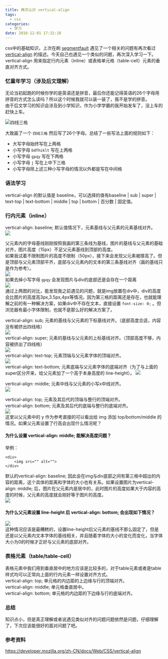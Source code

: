```yaml
---
title: 再次认识 vertical-align
tags:
  - css
categories:
  - 学习
date: 2016-12-01 17:32:18
---
```



css中的基础知识，上次在刷 [segmentfault](//segmentfault.com/q/1010000007561663/a-1020000007562056) 遇见了一个相关的问题有再次看过 [vertical-align](https://developer.mozilla.org/zh-CN/docs/Web/CSS/vertical-align) 的描述。今天自己也遇见一个类似的问题，再次深入学习一下。  
vertical-align 用来指定行内元素（inline）或表格单元格（table-cell）元素的垂直对齐方式。
<!-- more -->

### 忆童年学习（涉及后文理解）
无论当初起跑的时候你学的是英语还是拼音，最后你还能记得英语的26个字母用拼音的方式怎么读吗？所以这个时候我就可以装一装了，我不是学的拼音。   
由于后文学习的知识会涉及到小学知识，作为小学学霸的我开始发车了，没上车的赶快上车。  

![四线三格](http://ww4.sinaimg.cn/large/e6cd2709gw1fac9cn9escj20fm02yq2v.jpg)

大致画了一个 `四线三格` 然后写了26个字母。总结了一些写法上面的规则如下：

- 大写字母始终写在上两格
- 小写字母 `bdfhiklt` 写在上两格
- 小写字母 `gpqy` 写在下两格
- 小写字母 `j` 写在上中下三格
- 小写字母除上述三种小写字母的情况以外都是写在中间格


### 语法学习
vertical-align 的默认值是 baseline，可以选择的值有baseline | sub | super | text-top | text-bottom | middle | top | bottom | 百分数 | 固定值。

### 行内元素（inline）

vertical-align: baseline; 默认值情况下，元素基线与父元素的元素基线对齐。  
![](http://ww2.sinaimg.cn/large/e6cd2709gw1facaqtfmfcj214007tjt7.jpg)  

父元素内的字母基线刚刚按照我画的第三条线为基线，图片的基线与父元素的基础对齐，图片高度（15px）不足父元素基线到顶部的高度。  
如果我试着不限制图片的高度不限制（50px），接下来会发现父元素被撑高了。但是顶部与父元素顶部平齐，底部与父元素内的文本的第三条基线对齐（画的基线只是作为参考）。  
![](http://ww1.sinaimg.cn/large/e6cd2709gw1facciubz6kj214007p0tz.jpg)  
如果去掉小写字母 ` gpqy ` 会发现图片与div的底部还是会存在一个距离  
![](http://ww2.sinaimg.cn/large/e6cd2709gw1facco9smckj214006q3zq.jpg)  
通过上两图的对比，能发现我之前遇见的问题，就是img放置在div中，div的高度会比图片的高度高3px,3.5px,4px等情况。因为第三格的距离还是存在，也就能理解之前的有一种解决方案，如果div中不存在文本，直接设置 `font-size: 0;` 。但浏览器有最小字体限制，也就不是那么好的解决方案了。

vertical-align: sub; 元素的基线与父元素的下标基线对齐。（底部高度合适，内容没有被挤出四线格）  
![](http://ww4.sinaimg.cn/large/e6cd2709gw1face7vtqhsj213k04i0u3.jpg)  
vertical-align: super; 元素的基线与父元素的上标基线对齐。（顶部高度不够，内容被挤出了四线格）  
![](http://ww4.sinaimg.cn/large/e6cd2709gw1facf050zabj213j04g74v.jpg)  
vertical-align: text-top; 元素顶端与父元素字体的顶端对齐。  
![](http://ww3.sinaimg.cn/large/e6cd2709gw1facf059ckzj213k06p74v.jpg)  
vertical-align: text-bottom; 元素底端与父元素字体的底端对齐（为了与上面的super区分开来，给父元素加了一个高于本身高度的 line-height）。
![](http://ww4.sinaimg.cn/mw690/e6cd2709gw1facf05yqqoj213l07ldgg.jpg)  

vertical-align: middle; 元素中线与父元素的小写x中线对齐。  
![](http://ww3.sinaimg.cn/large/e6cd2709gw1facf73zr63j213k05uwgg.jpg)  

vertical-align: top; 元素及其后代的顶端与整行的顶端对齐。  
vertical-align: bottom; 元素及其后代的底端与整行的底端对齐。  
![](http://ww3.sinaimg.cn/mw690/e6cd2709gw1fachomnyqgg20650833ys.gif)  
这里以父元素中的 y 作为参考直接的可以看出给 img 添加 top/bottom/middle 的情况。如果父元素设置了行高会出现什么情况呢？

#### 为什么设置 vertical-align: middle; 能解决高度问题？
举例：  
```
<div>
    <img src="" alt="">
</div>
```
默认的vertical-align: baseline; 因此会在img与div底部之间有第三格中超出的内容的距离，这个具体的距离和字体的大小也有关系。如果设置图片为vertical-align: middle; 后，图片在父元素内是居中的，此时图片的高度如果大于内容的高度的时候，父元素的高度就会刚好等于图片的高度。  
![](http://ww1.sinaimg.cn/large/e6cd2709gw1facfvhsup8g20wd09ygpm.gif)  

#### 为什么父元素设置 line-height 后 vertical-align: bottom; 会出现如下情况？
![](http://ww3.sinaimg.cn/large/e6cd2709gw1fachsczdjqj20cv036t8p.jpg)  
这种情况应该是最糟糕的，设置line-height后父元素的基线不那么固定了，但是还是以父元素内文本字体的基线相关，并且随着字体的大小的变化而变化，当字体大小为0的时候才正好与父元素的底部对齐。  

### 表格元素（table/table-cell）
表格元素中我们用到垂直居中的地方应该是比较多的，对于table元素或者是table样式均可以正常向上面的行内元素一样设置对齐方式。  
vertical-align: top; 单元格的内边距的上边缘与行的顶端对齐。  
vertical-align: middle; 单元格垂直居中。  
vertical-align: bottom; 单元格的内边距的下边缘与行的底端对齐。  


### 总结
知识点小，但是真正理解或者说遇见类似对齐的问题问题依然是问题，仔细理解了，下次应该能很好的面对问题了吧。  

### 参考资料
https://developer.mozilla.org/zh-CN/docs/Web/CSS/vertical-align
